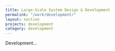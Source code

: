 ```yaml
---
title: Large-Scale System Design & Development
permalink: "/work/development/"
layout: section
projects: development
category: development
---
```



Development...
